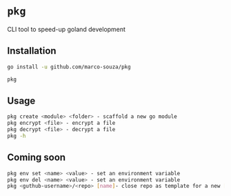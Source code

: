 # `pkg`

CLI tool to speed-up goland development

## Installation

```bash
go install -u github.com/marco-souza/pkg

pkg
```

## Usage

```bash
pkg create <module> <folder> - scaffold a new go module
pkg encrypt <file> - encrypt a file
pkg decrypt <file> - decrypt a file
pkg -h
```

## Coming soon

```bash
pkg env set <name> <value> - set an environment variable
pkg env del <name> <value> - set an environment variable
pkg <guthub-username>/<repo> [name]- close repo as template for a new [name] project (like degit)
```
